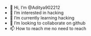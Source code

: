 - 👋 Hi, I’m @Aditya902212
- 👀 I’m interested in hacking 
- 🌱 I’m currently learning hacking 
- 💞️ I’m looking to collaborate on github
- 📫 How to reach me no need to reach

<!---
Aditya902212/Aditya902212 is a ✨ special ✨ repository because its `README.md` (this file) appears on your GitHub profile.
You can click the Preview link to take a look at your changes.
--->
